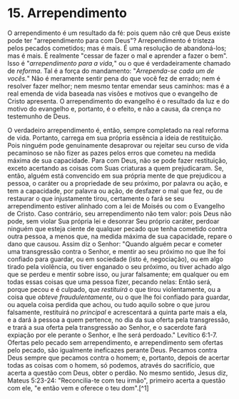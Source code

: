 # 15. Arrependimento

O arrependimento é um resultado da fé: pois quem não crê que Deus existe pode ter "arrependimento para com Deus"? Arrependimento é tristeza pelos pecados cometidos; mas é mais. É uma resolução de abandoná-los; mas é mais. É realmente "cessar de fazer o mal e aprender a fazer o bem". Isso é "*arrependimento para a vida,*" ou o que é verdadeiramente chamado de *reforma*. Tal é a força do mandamento: "*Arrependa-se cada um de vocês.*" Não é meramente sentir pena do que você fez de errado; nem é resolver fazer melhor; nem mesmo tentar emendar seus caminhos: mas é a real emenda de vida baseada nas visões e motivos que o evangelho de Cristo apresenta. O arrependimento do evangelho é o resultado da luz e do motivo do evangelho e, portanto, é o efeito, e não a causa, da crença no testemunho de Deus.

O verdadeiro arrependimento é, então, sempre completado na real reforma de vida. Portanto, carrega em sua própria essência a ideia de restituição. Pois ninguém pode genuinamente desaprovar ou rejeitar seu curso de vida pecaminoso se não fizer as pazes pelos erros que cometeu na medida máxima de sua capacidade. Para com Deus, não se pode fazer restituição, exceto acertando as coisas com Suas criaturas a quem prejudicaram. Se, então, alguém está convencido em sua própria mente de que prejudicou a pessoa, o caráter ou a propriedade de seu próximo, por palavra ou ação, e tem a capacidade, por palavra ou ação, de desfazer o mal que fez, ou de restaurar o que injustamente tirou, certamente o fará se seu arrependimento estiver alinhado com a lei de Moisés ou com o Evangelho de Cristo. Caso contrário, seu arrependimento não tem valor: pois Deus não pode, sem violar Sua própria lei e desonrar Seu próprio caráter, perdoar ninguém que esteja ciente de qualquer pecado que tenha cometido contra outra pessoa, a menos que, na medida máxima de sua capacidade, repare o dano que causou. Assim diz o Senhor: "Quando alguém pecar e cometer uma transgressão contra o Senhor, e mentir ao seu próximo no que lhe foi confiado para guardar, ou em sociedade (isto é, negociação), ou em algo tirado pela violência, ou tiver enganado o seu próximo, ou tiver achado algo que se perdeu e mentir sobre isso, ou jurar falsamente; em qualquer ou em todas essas coisas que uma pessoa fizer, pecando nelas: Então será, porque pecou e é culpado, que *restituirá* o que tirou violentamente, ou a coisa que *obteve fraudulentamente,* ou o que lhe foi confiado para guardar, ou aquela coisa perdida que achou, ou tudo aquilo sobre o que jurou falsamente, restituirá no *principal* e acrescentará a quinta parte mais a ela, e a dará à pessoa a quem pertence, no dia da sua oferta pela transgressão, e trará a sua oferta pela transgressão ao Senhor, e o sacerdote fará expiação por ele perante o Senhor, e lhe será perdoado." Levítico 6:1-7. Ofertas pelo pecado sem arrependimento, e arrependimento sem ofertas pelo pecado, são igualmente ineficazes perante Deus. Pecamos contra Deus sempre que pecamos contra o homem; e, portanto, depois de acertar todas as coisas com o homem, só podemos, através do sacrifício, que acerta a questão com Deus, obter o perdão. No mesmo sentido, Jesus diz, Mateus 5:23-24: "Reconcilia-te com teu irmão", primeiro acerta a questão com ele, "e então vem e oferece o teu dom".[^1]
